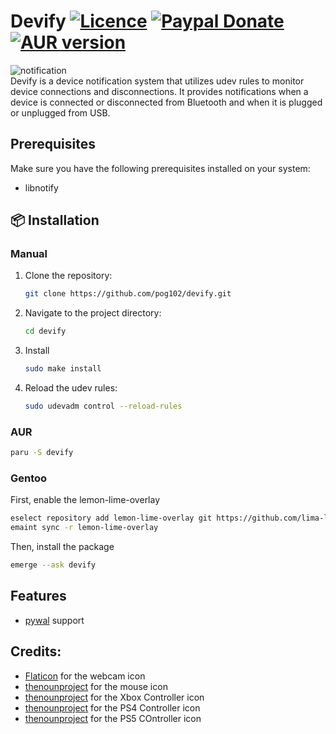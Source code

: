 # Devify [![Licence](https://img.shields.io/badge/License-MIT-yellow.svg)](LICENSE) [![Paypal Donate](https://img.shields.io/badge/Donate-Paypal-2244dd.svg)](https://www.paypal.com/paypalme/ernisD)   [![AUR version](https://img.shields.io/aur/version/devify)](https://aur.archlinux.org/packages/devify)
![notification](https://raw.githubusercontent.com/pog102/devify/main/preview.png)
<br>
Devify is a device notification system that utilizes udev rules to monitor device connections and disconnections. It provides notifications when a device is connected or disconnected from Bluetooth and when it is plugged or unplugged from USB.

## Prerequisites

Make sure you have the following prerequisites installed on your system:

- libnotify

## 📦 Installation
### Manual
1. Clone the repository:

   ```bash
   git clone https://github.com/pog102/devify.git
   ```

2. Navigate to the project directory:

   ```bash
   cd devify
   ```

3. Install

     ```bash
     sudo make install
     ```
4. Reload the udev rules:

   ```bash
   sudo udevadm control --reload-rules
   ```
### AUR

```bash
paru -S devify
```
### Gentoo
First, enable the lemon-lime-overlay
```bash
eselect repository add lemon-lime-overlay git https://github.com/lima-limon-inc/lemon-lime-overlay.git
emaint sync -r lemon-lime-overlay
```
Then, install the package
```bash
emerge --ask devify

```

## Features
- [pywal](https://github.com/dylanaraps/pywal) support

## Credits:
- [Flaticon](https://www.flaticon.com/free-icon/webcam_5480222#) for the webcam icon
- [thenounproject](https://thenounproject.com/icon/gaming-mouse-1554876)  for the mouse icon
- [thenounproject](https://thenounproject.com/icon/xbox-one-controller-195039)  for the Xbox Controller icon
- [thenounproject](https://thenounproject.com/icon/game-controller-194080/)  for the PS4 Controller icon
- [thenounproject](https://thenounproject.com/icon/ps5-controller-4239781/)  for the PS5 COntroller icon

